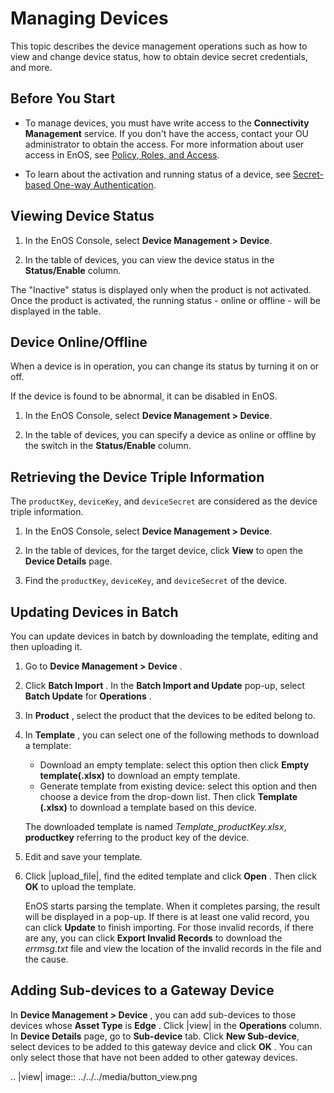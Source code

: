 # Managing Devices

This topic describes the device management operations such as how to view and change device status, how to obtain device secret credentials, and more.

## Before You Start

- To manage devices, you must have write access to the **Connectivity Management** service. If you don't have the access, contact your OU administrator to obtain the access. For more information about user access in EnOS, see [Policy, Roles, and Access](/docs/iam/en/latest/access_policy).

- To learn about the activation and running status of a device, see [Secret-based One-way Authentication](../../../learn/deviceconnection_authentication).

## Viewing Device Status

1. In the EnOS Console, select **Device Management > Device**.

2. In the table of devices, you can view the device status in the **Status/Enable** column.

The "Inactive" status is displayed only when the product is not activated. Once the product is activated, the running status - online or offline - will be displayed in the table.

## Device Online/Offline

When a device is in operation, you can change its status by turning it on or off.

If the device is found to be abnormal, it can be disabled in EnOS.

1. In the EnOS Console, select **Device Management > Device**.

2. In the table of devices, you can specify a device as online or offline by the switch in the **Status/Enable** column.

## Retrieving the Device Triple Information

The `productKey`, `deviceKey`, and `deviceSecret` are considered as the device triple information.

1. In the EnOS Console, select **Device Management > Device**.

2. In the table of devices, for the target device, click **View** to open the **Device Details** page.

3. Find the `productKey`, `deviceKey`, and `deviceSecret` of the device.

## Updating Devices in Batch

You can update devices in batch by downloading the template, editing and then uploading it.

1. Go to **Device Management > Device** .

2. Click **Batch Import** . In the **Batch Import and Update** pop-up, select **Batch Update** for **Operations** .

3. In **Product** , select the product that the devices to be edited belong to.

4. In **Template** , you can select one of the following methods to download a template:

   - Download an empty template: select this option then click **Empty template(.xlsx)** to download an empty template.
   - Generate template from existing device: select this option and then choose a device from the drop-down list. Then click **Template (.xlsx)** to download a template based on this device.

   The downloaded template is named *Template_productKey.xlsx*, **productkey** referring to the product key of the device.

5. Edit and save your template.

6. Click |upload_file|, find the edited template and click **Open** . Then click **OK** to upload the template.

   EnOS starts parsing the template. When it completes parsing, the result will be displayed in a pop-up. If there is at least one valid record, you can click **Update** to finish importing. For those invalid records, if there are any, you can click **Export Invalid Records** to download the _errmsg.txt_ file and view the location of the invalid records in the file and the cause.

## Adding Sub-devices to a Gateway Device

In **Device Management > Device** , you can add sub-devices to those devices whose **Asset Type** is **Edge** . Click |view| in the **Operations** column.  In **Device Details** page, go to **Sub-device** tab. Click **New Sub-device**, select devices to be added to this gateway device and click **OK** . You can only select those that have not been added to other gateway devices.

.. |view| image:: ../../../media/button_view.png